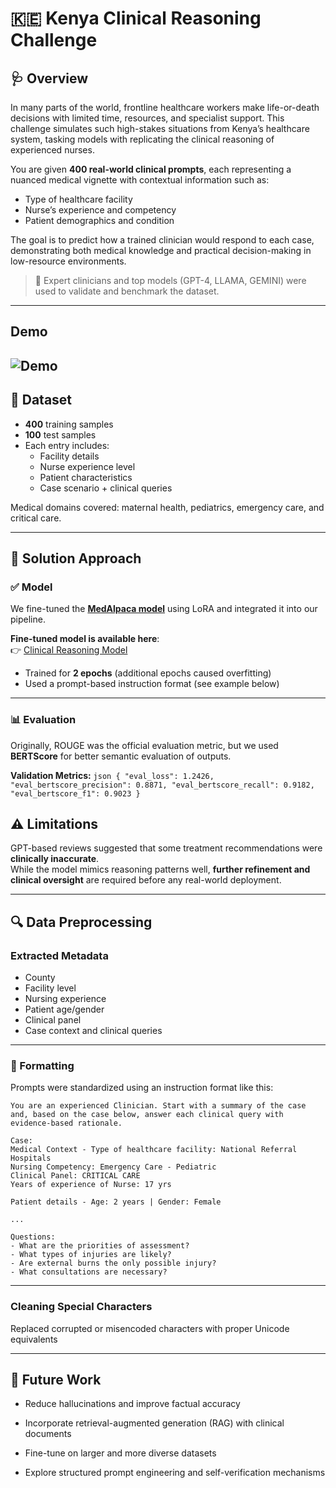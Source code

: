 # 🇰🇪 Kenya Clinical Reasoning Challenge

## 🩺 Overview

In many parts of the world, frontline healthcare workers make life-or-death decisions with limited time, resources, and specialist support. This challenge simulates such high-stakes situations from Kenya’s healthcare system, tasking models with replicating the clinical reasoning of experienced nurses.

You are given **400 real-world clinical prompts**, each representing a nuanced medical vignette with contextual information such as:
- Type of healthcare facility
- Nurse’s experience and competency
- Patient demographics and condition

The goal is to predict how a trained clinician would respond to each case, demonstrating both medical knowledge and practical decision-making in low-resource environments.

> 🔬 Expert clinicians and top models (GPT-4, LLAMA, GEMINI) were used to validate and benchmark the dataset.

---
## Demo
![Demo](demo.gif) 
---

## 📁 Dataset

- **400** training samples  
- **100** test samples  
- Each entry includes:
  - Facility details
  - Nurse experience level
  - Patient characteristics
  - Case scenario + clinical queries

Medical domains covered: maternal health, pediatrics, emergency care, and critical care.

---

## 🧠 Solution Approach

### ✅ Model

We fine-tuned the [**MedAlpaca model**](https://huggingface.co/chavinlo/medalpaca-7b) using LoRA and integrated it into our pipeline.

**Fine-tuned model is available here**:  
👉 [Clinical Reasoning Model](https://huggingface.co/AIMLFreak/medalpaca_kenya-7b-4bit)

- Trained for **2 epochs** (additional epochs caused overfitting)
- Used a prompt-based instruction format (see example below)

---

### 📊 Evaluation

Originally, ROUGE was the official evaluation metric, but we used **BERTScore** for better semantic evaluation of outputs.

**Validation Metrics:**
```json { "eval_loss": 1.2426, "eval_bertscore_precision": 0.8871, "eval_bertscore_recall": 0.9182, "eval_bertscore_f1": 0.9023 } ```


## ⚠️ Limitations

GPT-based reviews suggested that some treatment recommendations were **clinically inaccurate**.  
While the model mimics reasoning patterns well, **further refinement and clinical oversight** are required before any real-world deployment.

---

## 🔍 Data Preprocessing

### Extracted Metadata

- County  
- Facility level  
- Nursing experience  
- Patient age/gender  
- Clinical panel  
- Case context and clinical queries  

---

### 🧾 Formatting

Prompts were standardized using an instruction format like this:

```text
You are an experienced Clinician. Start with a summary of the case and, based on the case below, answer each clinical query with evidence-based rationale.

Case:
Medical Context - Type of healthcare facility: National Referral Hospitals  
Nursing Competency: Emergency Care - Pediatric  
Clinical Panel: CRITICAL CARE  
Years of experience of Nurse: 17 yrs  

Patient details - Age: 2 years | Gender: Female  

...

Questions:
- What are the priorities of assessment?
- What types of injuries are likely?
- Are external burns the only possible injury?
- What consultations are necessary?
```
---

### Cleaning Special Characters
Replaced corrupted or misencoded characters with proper Unicode equivalents

---

## 🧪 Future Work
- Reduce hallucinations and improve factual accuracy

- Incorporate retrieval-augmented generation (RAG) with clinical documents

- Fine-tune on larger and more diverse datasets

- Explore structured prompt engineering and self-verification mechanisms

